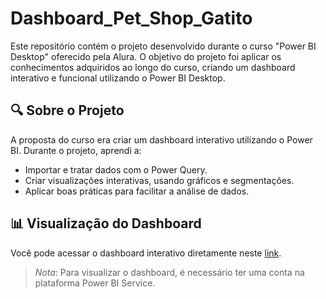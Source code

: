 # Dashboard_Pet_Shop_Gatito
Este repositório contém o projeto desenvolvido durante o curso "Power BI Desktop" oferecido pela Alura. O objetivo do projeto foi aplicar os conhecimentos adquiridos ao longo do curso, criando um dashboard interativo e funcional utilizando o Power BI Desktop.

## 🔍 Sobre o Projeto
A proposta do curso era criar um dashboard interativo utilizando o Power BI. Durante o projeto, aprendi a:
- Importar e tratar dados com o Power Query.
- Criar visualizações interativas, usando gráficos e segmentações.
- Aplicar boas práticas para facilitar a análise de dados.


## 📊 Visualização do Dashboard
Você pode acessar o dashboard interativo diretamente neste [link](https://app.powerbi.com/view?r=eyJrIjoiNzk2N2I5M2QtMTBmOC00OWMxLTg1ODEtZDc0NDBjZWM4YTM2IiwidCI6IjExZGJiZmUyLTg5YjgtNDU0OS1iZTEwLWNlYzM2NGU1OTU1MSIsImMiOjR9).

> *Nota*: Para visualizar o dashboard, é necessário ter uma conta na plataforma Power BI Service.
